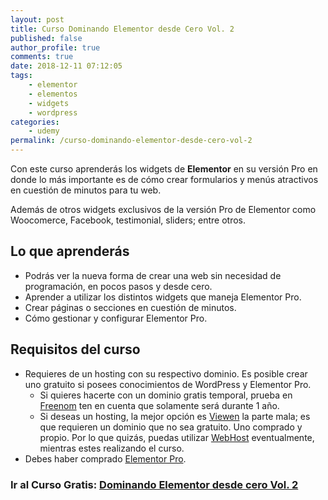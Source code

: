 ```yaml
---
layout: post
title: Curso Dominando Elementor desde Cero Vol. 2
published: false
author_profile: true
comments: true
date: 2018-12-11 07:12:05
tags:
    - elementor
    - elementos
    - widgets
    - wordpress
categories:
    - udemy
permalink: /curso-dominando-elementor-desde-cero-vol-2
---
```

Con este curso aprenderás los widgets de **Elementor** en su versión Pro en donde lo más importante es de cómo crear formularios y menús atractivos en cuestión de minutos para tu web.
  
Además de otros widgets exclusivos de la versión Pro de Elementor como Woocomerce, Facebook, testimonial, sliders; entre otros.

## Lo que aprenderás

  * Podrás ver la nueva forma de crear una web sin necesidad de programación, en pocos pasos y desde cero.
  * Aprender a utilizar los distintos widgets que maneja Elementor Pro.
  * Crear páginas o secciones en cuestión de minutos.
  * Cómo gestionar y configurar Elementor Pro.

## Requisitos del curso

  * Requieres de un hosting con su respectivo dominio. Es posible crear uno gratuito si posees conocimientos de WordPress y Elementor Pro. 
      * Si quieres hacerte con un dominio gratis temporal, prueba en [Freenom][1] ten en cuenta que solamente será durante 1 año.
      * Si deseas un hosting, la mejor opción es [Viewen][2] la parte mala; es que requieren un dominio que no sea gratuito. Uno comprado y propio. Por lo que quizás, puedas utilizar [WebHost][3] eventualmente, mientras estes realizando el curso.
  * Debes haber comprado [Elementor Pro][4]. 


  


### **Ir al Curso Gratis: [Dominando Elementor desde cero Vol. 2][5]**

 [1]: https://www.freenom.com
 [2]: http://viewen.com
 [3]: https://es.000webhost.com/
 [4]: https://elementor.com/pricing
 [5]: https://www.udemy.com/dominando-elementor-desde-cero-vol-2